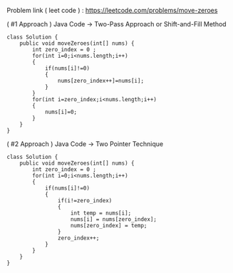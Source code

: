 Problem link ( leet code ) : https://leetcode.com/problems/move-zeroes

( #1 Approach ) Java Code -> Two-Pass Approach or Shift-and-Fill Method 
```
class Solution {
    public void moveZeroes(int[] nums) {
        int zero_index = 0 ;
        for(int i=0;i<nums.length;i++)
        {
            if(nums[i]!=0)
            {
                nums[zero_index++]=nums[i];
            }
        }
        for(int i=zero_index;i<nums.length;i++)
        {
            nums[i]=0;
        }
    }
}
```


( #2 Approach ) Java Code -> Two Pointer Technique
```
class Solution {
    public void moveZeroes(int[] nums) {
        int zero_index = 0 ;
        for(int i=0;i<nums.length;i++)
        {
            if(nums[i]!=0)
            {
                if(i!=zero_index)
                {
                    int temp = nums[i];
                    nums[i] = nums[zero_index];
                    nums[zero_index] = temp;
                }
                zero_index++;
            }
        }
    }
}
```
